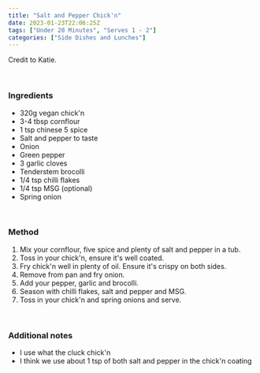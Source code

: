 ```yaml
---
title: "Salt and Pepper Chick'n"
date: 2023-01-23T22:06:25Z
tags: ["Under 20 Minutes", "Serves 1 - 2"]
categories: ["Side Dishes and Lunches"]
---
```

Credit to Katie.
&nbsp;

&nbsp;
### Ingredients
* 320g vegan chick'n
* 3-4 tbsp cornflour
* 1 tsp chinese 5 spice
* Salt and pepper to taste
* Onion
* Green pepper
* 3 garlic cloves
* Tenderstem brocolli
* 1/4 tsp chilli flakes
* 1/4 tsp MSG (optional)
* Spring onion
&nbsp;

&nbsp;
### Method
1. Mix your cornflour, five spice and plenty of salt and pepper in a tub.
2. Toss in your chick'n, ensure it's well coated.
3. Fry chick'n well in plenty of oil. Ensure it's crispy on both sides.
4. Remove from pan and fry onion.
5. Add your pepper, garlic and brocolli.
6. Season with chilli flakes, salt and pepper and MSG.
7. Toss in your chick'n and spring onions and serve.
&nbsp;

&nbsp;
### Additional notes
* I use what the cluck chick'n
* I think we use about 1 tsp of both salt and pepper in the chick'n coating

